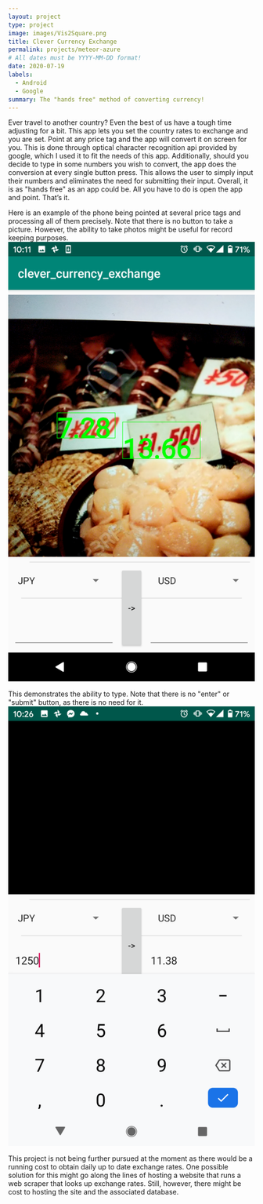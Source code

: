 ```yaml
---
layout: project
type: project
image: images/Vis2Square.png
title: Clever Currency Exchange
permalink: projects/meteor-azure
# All dates must be YYYY-MM-DD format!
date: 2020-07-19
labels:
  - Android
  - Google
summary: The "hands free" method of converting currency!
---
```


Ever travel to another country? Even the best of us have a tough time adjusting for a bit. This app lets you set the country rates to exchange and you are set. Point at any price tag and the app will convert it on screen for you. This is done through optical character recognition api provided by google, which I used it to fit the needs of this app.  Additionally, should you decide to type in some numbers you wish to convert, the app does the conversion at every single button press. This allows the user to simply input their numbers and eliminates the need for submitting their input. Overall, it is as "hands free" as an app could be. All you have to do is open the app and point. That’s it.


Here is an example of the phone being pointed at several price tags and processing all of them precisely. Note that there is no button to take a picture. However, the ability to take photos might be useful for record keeping purposes.
<img class="ui massive centered rounded image" src="../images/CCEPoint.png">

This demonstrates the ability to type. Note that there is no "enter" or "submit" button, as there is no need for it. 
<img class="ui massive centered rounded image" src="../images/CCEType.png">

This project is not being further pursued at the moment as there would be a running cost to obtain daily up to date exchange rates. One possible solution for this might go along the lines of hosting a website that runs a web scraper that looks up exchange rates. Still, however, there might be cost to hosting the site and the associated database.
